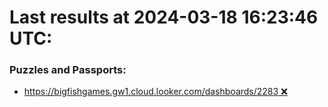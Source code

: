 # Last results at 2024-03-18 16:23:46 UTC:

### Puzzles and Passports: 
- [https://bigfishgames.gw1.cloud.looker.com/dashboards/2283 ❌](https://bigfishgames.gw1.cloud.looker.com/dashboards/2283)

